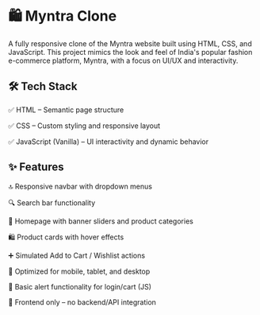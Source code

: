 # 🛍️ Myntra Clone
A fully responsive clone of the Myntra website built using HTML, CSS, and JavaScript. This project mimics the look and feel of India's popular fashion e-commerce platform, Myntra, with a focus on UI/UX and interactivity.



## 🛠️ Tech Stack
✅ HTML – Semantic page structure

✅ CSS – Custom styling and responsive layout

✅ JavaScript (Vanilla) – UI interactivity and dynamic behavior

## ✨ Features
🔝 Responsive navbar with dropdown menus

🔍 Search bar functionality

👗 Homepage with banner sliders and product categories

🛍️ Product cards with hover effects

➕ Simulated Add to Cart / Wishlist actions

📱 Optimized for mobile, tablet, and desktop

🧾 Basic alert functionality for login/cart (JS)

🚫 Frontend only – no backend/API integration

